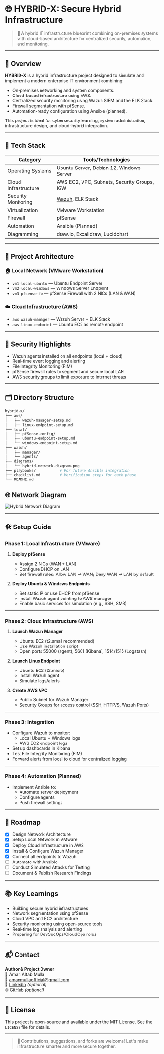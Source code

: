 # 🌐 HYBRID-X: Secure Hybrid Infrastructure

> 🚀 A hybrid IT infrastructure blueprint combining on-premises systems with cloud-based architecture for centralized security, automation, and monitoring.

---

## 📌 Overview

**HYBRID-X** is a hybrid infrastructure project designed to simulate and implement a modern enterprise IT environment combining:

- On-premises networking and system components.
- Cloud-based infrastructure using AWS.
- Centralized security monitoring using Wazuh SIEM and the ELK Stack.
- Firewall segmentation with pfSense.
- Automation-ready configuration using Ansible (planned).

This project is ideal for cybersecurity learning, system administration, infrastructure design, and cloud-hybrid integration.

---

## 🧰 Tech Stack

| Category             | Tools/Technologies                                 |
|----------------------|----------------------------------------------------|
| Operating Systems    | Ubuntu Server, Debian 12, Windows Server           |
| Cloud Infrastructure | AWS EC2, VPC, Subnets, Security Groups, IGW        |
| Security Monitoring  | [Wazuh](https://wazuh.com), ELK Stack              |
| Virtualization       | VMware Workstation                                 |
| Firewall             | pfSense                                            |
| Automation           | Ansible (Planned)                                  |
| Diagramming          | draw.io, Excalidraw, Lucidchart                    |

---

## 🧱 Project Architecture

### 🏠 Local Network (VMware Workstation)

- `vm1-local-ubuntu` — Ubuntu Endpoint Server
- `vm2-local-windows` — Windows Server Endpoint
- `vm3-pfsense-fw` — pfSense Firewall with 2 NICs (LAN & WAN)

### ☁️ Cloud Infrastructure (AWS)

- `aws-wazuh-manager` — Wazuh Server + ELK Stack
- `aws-linux-endpoint` — Ubuntu EC2 as remote endpoint

---

## 🔐 Security Highlights

- Wazuh agents installed on all endpoints (local + cloud)
- Real-time event logging and alerting
- File Integrity Monitoring (FIM)
- pfSense firewall rules to segment and secure local LAN
- AWS security groups to limit exposure to internet threats

---

## 🗂️ Directory Structure

```bash
hybrid-x/
├── aws/
│   ├── wazuh-manager-setup.md
│   ├── linux-endpoint-setup.md
├── local/
│   ├── pfSense-config/
│   ├── ubuntu-endpoint-setup.md
│   └── windows-endpoint-setup.md
├── wazuh/
│   ├── manager/
│   └── agents/
├── diagrams/
│   └── hybrid-network-diagram.png
├── playbooks/           # For future Ansible integration
├── checklist.md         # Verification steps for each phase
└── README.md
```

## 🌐 Network Diagram

![Hybrid Network Diagram](./diagrams/hybrid-network-diagram.png)

---

## 🛠️ Setup Guide

### Phase 1: Local Infrastructure (VMware)

1. **Deploy pfSense**
   - Assign 2 NICs (WAN + LAN)
   - Configure DHCP on LAN
   - Set firewall rules: Allow LAN → WAN; Deny WAN → LAN by default

2. **Deploy Ubuntu & Windows Endpoints**
   - Set static IP or use DHCP from pfSense
   - Install Wazuh agent pointing to AWS manager
   - Enable basic services for simulation (e.g., SSH, SMB)

---

### Phase 2: Cloud Infrastructure (AWS)

1. **Launch Wazuh Manager**
   - Ubuntu EC2 (t2.small recommended)
   - Use Wazuh installation script
   - Open ports 55000 (agent), 5601 (Kibana), 1514/1515 (Logstash)

2. **Launch Linux Endpoint**
   - Ubuntu EC2 (t2.micro)
   - Install Wazuh agent
   - Simulate logs/alerts

3. **Create AWS VPC**
   - Public Subnet for Wazuh Manager
   - Security Groups for access control (SSH, HTTP/S, Wazuh Ports)

---

### Phase 3: Integration

- Configure Wazuh to monitor:
  - Local Ubuntu + Windows logs
  - AWS EC2 endpoint logs
- Set up dashboards in Kibana
- Test File Integrity Monitoring (FIM)
- Forward alerts from local to cloud for centralized logging

---

### Phase 4: Automation (Planned)

- Implement Ansible to:
  - Automate server deployment
  - Configure agents
  - Push firewall settings

---

## 📅 Roadmap

- [x] Design Network Architecture
- [x] Setup Local Network in VMware
- [x] Deploy Cloud Infrastructure in AWS
- [x] Install & Configure Wazuh Manager
- [x] Connect all endpoints to Wazuh
- [ ] Automate with Ansible
- [ ] Conduct Simulated Attacks for Testing
- [ ] Document & Publish Research Findings

---

## 📚 Key Learnings

- Building secure hybrid infrastructures
- Network segmentation using pfSense
- Cloud VPC and EC2 architecture
- Security monitoring using open-source tools
- Real-time log analysis and alerting
- Preparing for DevSecOps/CloudOps roles

---

## 📬 Contact

**Author & Project Owner**  
👤 Aman Altab Mulla  
📧 [amanmullaofficial@gmail.com](mailto:amanmullaofficial@gmail.com)  
🔗 [LinkedIn](https://linkedin.com/in/amanmullaofficial) *(optional)*  
🌐 [GitHub](https://github.com/amanmullaofficial) *(optional)*

---

## 📜 License

This project is open-source and available under the MIT License. See the `LICENSE` file for details.

---

> 🌟 Contributions, suggestions, and forks are welcome! Let's make infrastructure smarter and more secure together.
```
